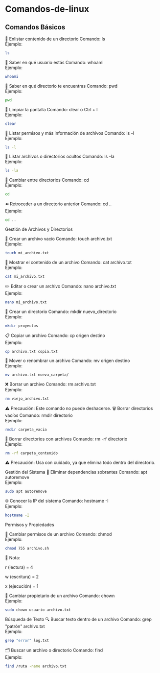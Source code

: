 # Comandos-de-linux

## Comandos Básicos

📂 Enlistar contenido de un directorio
Comando: ls 
<br>
Ejemplo:
```bash
ls
```
👤 Saber en qué usuario estás
Comando: whoami
<br>
Ejemplo:
```bash
whoami
```
📍 Saber en qué directorio te encuentras
Comando: pwd 
<br>
Ejemplo:
```bash
pwd
```

🧹 Limpiar la pantalla
Comando: clear o Ctrl + l
<br>
Ejemplo:
```bash
clear
```

📜 Listar permisos y más información de archivos
Comando: ls -l
<br>
Ejemplo:
```bash
ls -l
```

🫥 Listar archivos o directorios ocultos
Comando: ls -la
<br>
Ejemplo:
```bash
ls -la
```

🔄 Cambiar entre directorios
Comando: cd
<br>
Ejemplo:
```bash
cd 
```
⬅️ Retroceder a un directorio anterior
Comando: cd ..
<br>
Ejemplo:
```bash
cd ..
```

Gestión de Archivos y Directorios

📝 Crear un archivo vacío
Comando: touch archivo.txt
<br>
Ejemplo:
```bash
touch mi_archivo.txt
```

📖 Mostrar el contenido de un archivo
Comando: cat archivo.txt
<br>
Ejemplo:
```bash
cat mi_archivo.txt
```


✏️ Editar o crear un archivo
Comando: nano archivo.txt
<br>
Ejemplo:
```bash
nano mi_archivo.txt
```


📁 Crear un directorio
Comando: mkdir nuevo_directorio
<br>
Ejemplo:
```bash
mkdir proyectos
```


📋 Copiar un archivo
Comando: cp origen destino
<br>
Ejemplo:
```bash
cp archivo.txt copia.txt
```


🔄 Mover o renombrar un archivo
Comando: mv origen destino
<br>
Ejemplo:
```bash
mv archivo.txt nueva_carpeta/
```

❌ Borrar un archivo
Comando: rm archivo.txt
<br>
Ejemplo:
```bash
rm viejo_archivo.txt
```

⚠️ Precaución: Este comando no puede deshacerse.
🗑️ Borrar directorios vacíos
Comando: rmdir directorio
<br>
Ejemplo:
```bash
rmdir carpeta_vacia
```

🚨 Borrar directorios con archivos
Comando: rm -rf directorio
<br>
Ejemplo:
```bash
rm -rf carpeta_contenido
```
⚠️ Precaución: Usa con cuidado, ya que elimina todo dentro del directorio.


Gestión del Sistema
🧹 Eliminar dependencias sobrantes
Comando: apt autoremove
<br>
Ejemplo:
```bash
sudo apt autoremove
```

🌐 Conocer la IP del sistema
Comando: hostname -I
<br>
Ejemplo:
```bash
hostname -I
```

Permisos y Propiedades

🔐 Cambiar permisos de un archivo
Comando: chmod
<br>
Ejemplo:
```bash
chmod 755 archivo.sh
```
📌 Nota:

r (lectura) = 4

w (escritura) = 2

x (ejecución) = 1

👥 Cambiar propietario de un archivo
Comando: chown
<br>
Ejemplo:
```bash
sudo chown usuario archivo.txt
```

Búsqueda de Texto
🔍 Buscar texto dentro de un archivo
Comando: grep "patrón" archivo.txt
<br>
Ejemplo:
```bash
grep "error" log.txt
```

🗂️ Buscar un archivo o directorio
Comando: find
<br>
Ejemplo:
```bash
find /ruta -name archivo.txt
```
